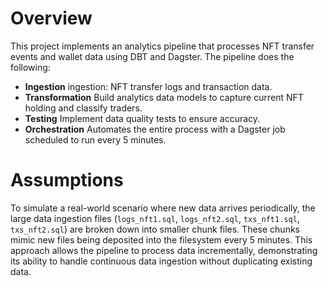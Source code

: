 # Overview 

This project implements an analytics pipeline that processes NFT transfer
events and wallet data using DBT and Dagster. The pipeline does the following:

* **Ingestion** ingestion: NFT transfer logs and transaction data.
* **Transformation** Build analytics data models to capture current NFT holding
and classify traders.
* **Testing** Implement data quality tests to ensure accuracy.
* **Orchestration** Automates the entire process with a Dagster job scheduled
to run every 5 minutes.

# Assumptions

To simulate a real-world scenario where new data arrives periodically, the
large data ingestion files (`logs_nft1.sql`, `logs_nft2.sql`, `txs_nft1.sql`,
`txs_nft2.sql`) are broken down into smaller chunk files. These chunks mimic
new files being deposited into the filesystem every 5 minutes. This approach
allows the pipeline to process data incrementally, demonstrating its ability to
handle continuous data ingestion without duplicating existing data.
